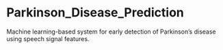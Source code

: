 # Parkinson_Disease_Prediction
Machine learning-based system for early detection of Parkinson’s disease using speech signal features.
